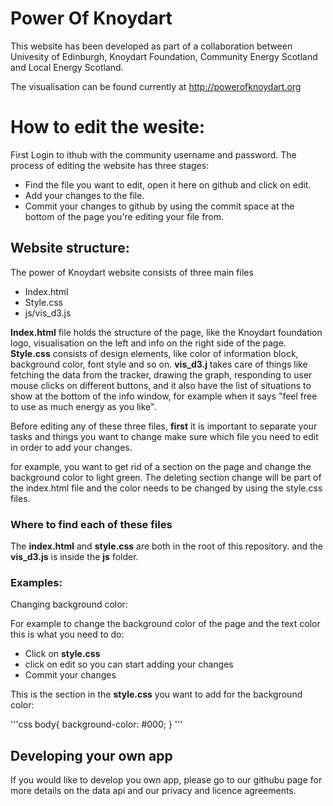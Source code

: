 Power Of Knoydart
===============
This website has been developed as part of a collaboration between Univesity of Edinburgh, Knoydart Foundation, Community Energy Scotland and Local Energy Scotland.

The visualisation can be found currently at
http://powerofknoydart.org

# How to edit the wesite:

First Login to ithub with the community username and password.
The process of editing the website has three stages:
- Find the file you want to edit, open it here on github and click on edit.
- Add your changes to the file.
- Commit your changes to github by using the commit space at the bottom of the page you're editing your file from.


## Website structure:

The power of Knoydart website consists of three main files
  
- Index.html
- Style.css
- js/vis_d3.js

**Index.html** file holds the structure of the page, like the Knoydart foundation logo, visualisation on the left and info on the right side of the page.
**Style.css** consists of design elements, like color of information block, background color, font style and so on.
**vis_d3.j** takes care of things like fetching the data from the tracker, drawing the graph, responding to user mouse clicks on different buttons, and it also have the list of situations to show at the bottom of the info window, for example when it says "feel free to use as much energy as you like". 

Before editing any of these three files, **first** it is important to separate your tasks and things you want to change make sure which file you need to edit in order to add your changes.

for example, you want to get rid of a section on the page and change the background color to light green. The deleting section change will be part of the index.html file and the color needs to be changed by using the style.css files.

### Where to find each of these files

The **index.html** and **style.css** are both in the root of this repository. and the **vis_d3.js** is inside the **js** folder.

### Examples:
Changing background color:

For example to change the background color of the page and the text color this is what you need to do:

- Click on **style.css**
- click on edit so you can start adding your changes 
- Commit your changes

This is the section in the **style.css** you want to add for the background color:

'''css
body{
background-color: #000;
}
'''

## Developing your own app

If you would like to develop you own app, please go to our githubu page for more details on the data api and our privacy and licence agreements.


